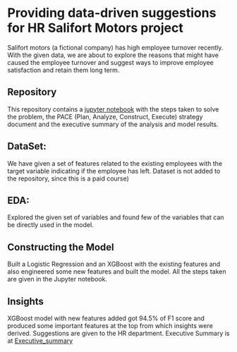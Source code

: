 # Providing data-driven suggestions for HR Salifort Motors project
Salifort motors (a fictional company) has high employee turnover recently. With the given data, we are about to explore the reasons that might have caused the employee turnover and suggest ways to improve employee satisfaction and retain them long term.

## Repository
This repository contains a [jupyter notebook](https://github.com/hari04hp/google-advanced-capstone/blob/master/Activity_%20Course%207%20Salifort%20Motors%20project%20lab.ipynb) with the steps taken to solve the problem, the PACE (Plan, Analyze, Construct, Execute) strategy document and the executive summary of the analysis and model results.

## DataSet:
We have given a set of features related to the existing employees with the target variable indicating if the employee has left. Dataset is not added to the repository, since this is a paid course)

## EDA:
Explored the given set of variables and found few of the variables that can be directly used in the model.

## Constructing the Model
Built a Logistic Regression and an XGBoost with the existing features and also engineered some new features and built the model. All the steps taken are given in the Jupyter notebook.

## Insights
XGBoost model with new features added got 94.5% of F1 score and produced some important features at the top from which insights were derived. Suggestions are given to the HR department.
Executive Summary is at [Executive_summary](https://github.com/hari04hp/google-advanced-capstone/blob/master/Salifort%20Motor%20Lab_%20Executive%20summary.pdf)
